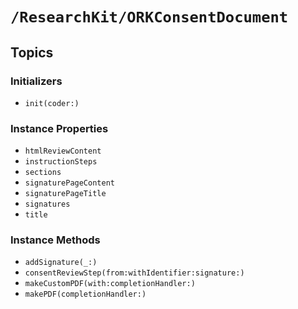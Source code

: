 # ``/ResearchKit/ORKConsentDocument``

<!-- The content below this line is auto-generated and is redundant. You should either incorporate it into your content above this line or delete it. -->

## Topics

### Initializers

- ``init(coder:)``

### Instance Properties

- ``htmlReviewContent``
- ``instructionSteps``
- ``sections``
- ``signaturePageContent``
- ``signaturePageTitle``
- ``signatures``
- ``title``

### Instance Methods

- ``addSignature(_:)``
- ``consentReviewStep(from:withIdentifier:signature:)``
- ``makeCustomPDF(with:completionHandler:)``
- ``makePDF(completionHandler:)``